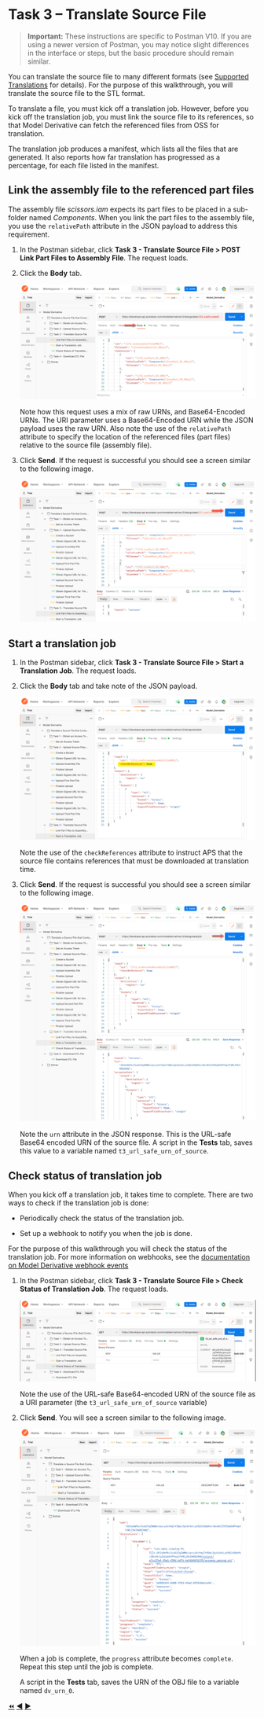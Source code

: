 # Task 3 – Translate Source File

> **Important:** These instructions are specific to Postman V10. If you are using a newer version of Postman, you may notice slight differences in the interface or steps, but the basic procedure should remain similar.


You can translate the source file to many different formats (see [Supported Translations](https://aps.autodesk.com/en/docs/model-derivative/v2/developers_guide/supported-translations/) for details). For the purpose of this walkthrough, you will translate the source file to the STL format.

To translate a file, you must kick off a translation job. However, before you kick off the translation job, you must link the source file to its references, so that Model Derivative can fetch the referenced files from OSS for translation.

The translation job produces a manifest, which lists all the files that are generated. It also reports how far translation has progressed as a percentage, for each file listed in the manifest.

## Link the assembly file to the referenced part files

The assembly file *scissors.iam* expects its part files to be placed in a sub-folder named *Components*. When you link the part files to the assembly file, you use the `relativePath` attribute in the JSON payload to address this requirement.

1. In the Postman sidebar, click **Task 3 - Translate Source File > POST Link Part Files to Assembly File**. The request loads.

2. Click the **Body** tab.

   ![Link Part Files to Assembly](../images/tutorial_03_task_03_translate_file_01.png "Link Part Files to Assembly")

   Note how this request uses a mix of raw URNs, and Base64-Encoded URNs. The URI parameter uses a Base64-Encoded URN while the JSON payload uses the raw URN. Also note the use of the `relativePath` attribute to specify the location of the referenced files (part files) relative to the source file (assembly file).

3. Click **Send**. If the request is successful you should see a screen similar to the following image.

   ![Part Files sucessfully linked to Assembly file](../images/tutorial_03_task_03_translate_file_02.png "Part Files sucessfully linked to Assembly file")

## Start a translation job

1. In the Postman sidebar, click **Task 3 - Translate Source File > Start a Translation Job**. The request loads.

2. Click the **Body** tab and take note of the JSON payload.

    ![Create Translation Job JSON Payload](../images/tutorial_03_task_03_start_translation_01.png "Create Translation Job JSON Payload")

    Note the use of the `checkReferences` attribute to instruct APS that the source file contains references that must be downloaded at translation time.

3. Click **Send**. If the request is successful you should see a screen similar to the following image.

    ![Successful Submission of Translation Job](../images/tutorial_03_task_03_start_translation_02.png "Successful Submission of Translation Job")

    Note the `urn` attribute in the JSON response. This is the URL-safe Base64 encoded URN of the source file. A script in the **Tests** tab, saves this value to a variable named `t3_url_safe_urn_of_source`.

## Check status of translation job

When you kick off a translation job, it takes time to complete. There are two ways to check if the translation job is done:

- Periodically check the status of the translation job.

- Set up a webhook to notify you when the job is done.

For the purpose of this walkthrough you will check the status of the translation job. For more information on webhooks, see the [documentation on Model Derivative webhook events](https://aps.autodesk.com/en/docs/webhooks/v1/reference/events/model_derivative_events)

1. In the Postman sidebar, click **Task 3 - Translate Source File > Check Status of Translation Job**. The request loads.

   ![Check Status of Job](../images/tutorial_03_task_03_check_status_of_translation_01.png "Check Status of Job")

   Note the use of the URL-safe Base64-encoded URN of the source file as a URI parameter (the `t3_url_safe_urn_of_source` variable)

2. Click **Send**. You will see a screen similar to the following image.

   ![Successful Job](../images/tutorial_03_task_03_check_status_of_translation_02.png "Successful Job")

   When a job is complete, the `progress` attribute becomes `complete`. Repeat this step until the job is complete.

   A script in the **Tests** tab, saves the URN of the OBJ file to a variable named `dv_urn_0`.

[:rewind:](../readme.md "readme.md") [:arrow_backward:](task-2.md "Previous task") [:arrow_forward:](task-4.md "Next task")
